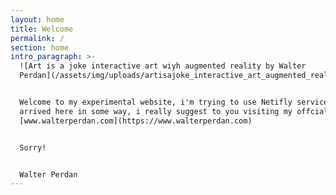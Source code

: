 ```yaml
---
layout: home
title: Welcome
permalink: /
section: home
intro_paragraph: >-
  ![Art is a joke interactive art wiyh augmented reality by Walter
  Perdan](/assets/img/uploads/artisajoke_interactive_art_augmented_reality_walter_perdan.jpg)


  Welcome to my experimental website, i'm trying to use Netifly services. If you
  arrived here in some way, i really suggest to you visiting my offcial website
  [www.walterperdan.com](https://www.walterperdan.com)


  Sorry!


  Walter Perdan
---
```


